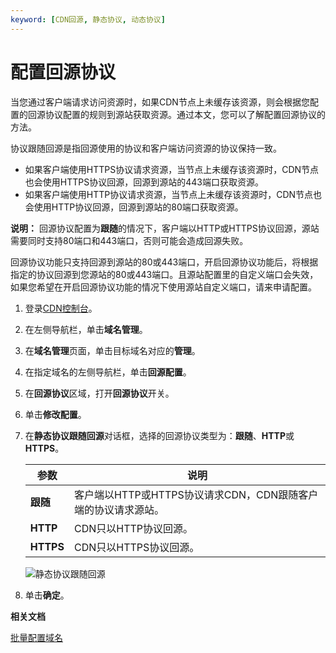 ```yaml
---
keyword: [CDN回源, 静态协议, 动态协议]
---
```


# 配置回源协议

当您通过客户端请求访问资源时，如果CDN节点上未缓存该资源，则会根据您配置的回源协议配置的规则到源站获取资源。通过本文，您可以了解配置回源协议的方法。

协议跟随回源是指回源使用的协议和客户端访问资源的协议保持一致。

-   如果客户端使用HTTPS协议请求资源，当节点上未缓存该资源时，CDN节点也会使用HTTPS协议回源，回源到源站的443端口获取资源。
-   如果客户端使用HTTP协议请求资源，当节点上未缓存该资源时，CDN节点也会使用HTTP协议回源，回源到源站的80端口获取资源。

**说明：** 回源协议配置为**跟随**的情况下，客户端以HTTP或HTTPS协议回源，源站需要同时支持80端口和443端口，否则可能会造成回源失败。

回源协议功能只支持回源到源站的80或443端口，开启回源协议功能后，将根据指定的协议回源到您源站的80或443端口。且源站配置里的自定义端口会失效，如果您希望在开启回源协议功能的情况下使用源站自定义端口，请来申请配置。

1.  登录[CDN控制台](https://cdn.console.aliyun.com)。

2.  在左侧导航栏，单击**域名管理**。

3.  在**域名管理**页面，单击目标域名对应的**管理**。

4.  在指定域名的左侧导航栏，单击**回源配置**。

5.  在**回源协议**区域，打开**回源协议**开关。

6.  单击**修改配置**。

7.  在**静态协议跟随回源**对话框，选择的回源协议类型为：**跟随**、**HTTP**或**HTTPS**。

    |参数|说明|
    |--|--|
    |**跟随**|客户端以HTTP或HTTPS协议请求CDN，CDN跟随客户端的协议请求源站。|
    |**HTTP**|CDN只以HTTP协议回源。|
    |**HTTPS**|CDN只以HTTPS协议回源。|

    ![静态协议跟随回源](https://static-aliyun-doc.oss-accelerate.aliyuncs.com/assets/img/zh-CN/1664788951/p64121.png)

8.  单击**确定**。


**相关文档**  


[批量配置域名](/intl.zh-CN/新版API参考/域名管理类接口/批量配置域名.md)

